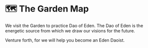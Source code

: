 # 🗺 The Garden Map

We visit the Garden to practice Dao of Eden. The Dao of Eden is the energetic source from which we draw our visions for the future.

Venture forth, for we will help you become an Eden Daoist.
